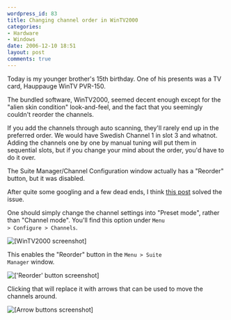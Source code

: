 ```yaml
---
wordpress_id: 83
title: Changing channel order in WinTV2000
categories:
- Hardware
- Windows
date: 2006-12-10 18:51
layout: post
comments: true
---
```

Today is my younger brother's 15th birthday. One of his presents was a TV card, Hauppauge WinTV PVR-150.

The bundled software, WinTV2000, seemed decent enough except for the "alien skin condition" look-and-feel, and the fact that you seemingly couldn't reorder the channels.

If you add the channels through auto scanning, they'll rarely end up in the preferred order. We would have Swedish Channel 1 in slot 3 and whatnot. Adding the channels one by one by manual tuning will put them in sequential slots, but if you change your mind about the order, you'd have to do it over.

The Suite Manager/Channel Configuration window actually has a "Reorder" button, but it was disabled.

After quite some googling and a few dead ends, I think <a href="http://www.hauppauge.co.uk/board/showthread.php?t=2197">this post</a> solved the issue.

<!--more-->

One should simply change the channel settings into "Preset mode", rather than "Channel mode". You'll find this option under <code>Menu &gt; Configure &gt; Channels</code>.

<img src="http://henrik.nyh.se/uploads/wintv2000-preset_mode.png" alt="[WinTV2000 screenshot]" />

This enables the "Reorder" button in the <code>Menu &gt; Suite Manager</code> window.

<img src="http://henrik.nyh.se/uploads/wintv2000-reorder.png" alt="['Reorder' button screenshot]" />

Clicking that will replace it with arrows that can be used to move the channels around.

<img src="http://henrik.nyh.se/uploads/wintv2000-reordered.png" alt="[Arrow buttons screenshot]" />
